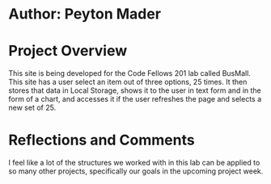 # Author: Peyton Mader

# Project Overview
This site is being developed for the Code Fellows 201 lab called BusMall. 
This site has a user select an item out of three options, 25 times. It then stores that data in Local Storage, shows it to the user in text form and in the form of a chart, and accesses it if the user refreshes the page and selects a new set of 25.

# Reflections and Comments
I feel like a lot of the structures we worked with in this lab can be applied to so many other projects, specifically our goals in the upcoming project week. 